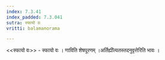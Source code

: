 ```yaml
---
index: 7.3.41
index_padded: 7.3.041
sutra: स्फायो वः
vritti: balamanorama

---
```

<<स्फायो वः>> - स्फायो वः । णाविति शेषपूरणम् ।अर्तिह्यी॑त्यतस्तदनुवृत्तेरिति भावः । 